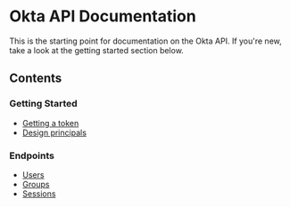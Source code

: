 Okta API Documentation
======================

This is the starting point for documentation on the Okta API. If you're new, take a look at the getting started section below.

Contents
--------

### Getting Started
* [Getting a token](https://github.com/okta/api/blob/master/docs/getting_started/getting_a_token.md)
* [Design principals](https://github.com/okta/api/blob/master/docs/getting_started/design_principles.md)

### Endpoints
* [Users](https://github.com/okta/api/blob/master/docs/endpoints/users.md)
* [Groups](https://github.com/okta/api/blob/master/docs/endpoints/groups.md)
* [Sessions](https://github.com/okta/api/blob/master/docs/endpoints/sessions.md)
